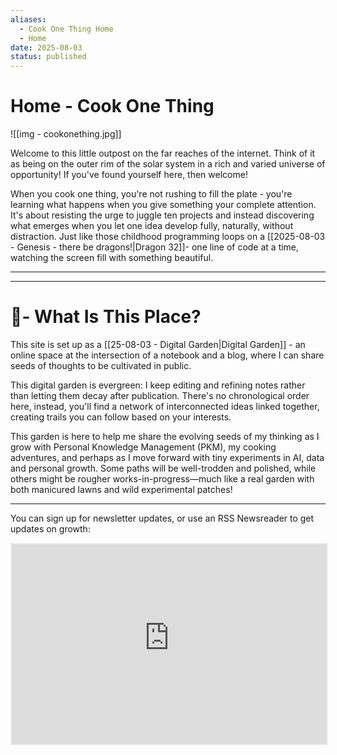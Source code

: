 ```yaml
---
aliases:
  - Cook One Thing Home
  - Home
date: 2025-08-03
status: published
---
```

# Home - Cook One Thing

![[img - cookonething.jpg]]

Welcome to this little outpost on the far reaches of the internet. Think of it as being on the outer rim of the solar system in a rich and varied universe of opportunity! If you've found yourself here, then welcome!

When you cook one thing, you're not rushing to fill the plate - you're learning what happens when you give something your complete attention. It's about resisting the urge to juggle ten projects and instead discovering what emerges when you let one idea develop fully, naturally, without distraction. Just like those childhood programming loops on a [[2025-08-03 - Genesis - there be dragons!|Dragon 32]]- one line of code at a time, watching the screen fill with something beautiful.

---



---
# 🌱- What Is This Place?

This site is set up as a [[25-08-03 - Digital Garden|Digital Garden]] - an online space at the intersection of a notebook and a blog, where I can share seeds of thoughts to be cultivated in public.

This digital garden is evergreen: I keep editing and refining notes rather than letting them decay after publication. There's no chronological order here, instead, you'll find a network of interconnected ideas linked together, creating trails you can follow based on your interests.

This garden is here to help me share the evolving seeds of my thinking as I grow with Personal Knowledge Management (PKM), my cooking adventures, and perhaps as I move forward with tiny experiments in AI, data and personal growth. Some paths will be well-trodden and polished, while others might be rougher works-in-progress—much like a real garden with both manicured lawns and wild experimental patches!  

---

You can sign up for newsletter updates, or use an RSS Newsreader to get updates on growth: 

<iframe align="Center" src="https://scribbleandscran.substack.com/embed" width="100%" height="320" style="border:2px solid #EEE; background:white;" frameborder="0" scrolling="no"></iframe>

